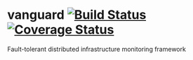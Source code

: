 # vanguard [![Build Status](https://travis-ci.org/JustinHendryx/vanguard.svg?branch=master)](https://travis-ci.org/JustinHendryx/vanguard) [![Coverage Status](https://coveralls.io/repos/github/JustinHendryx/vanguard/badge.svg?branch=master)](https://coveralls.io/github/JustinHendryx/vanguard?branch=master)
Fault-tolerant distributed infrastructure monitoring framework
